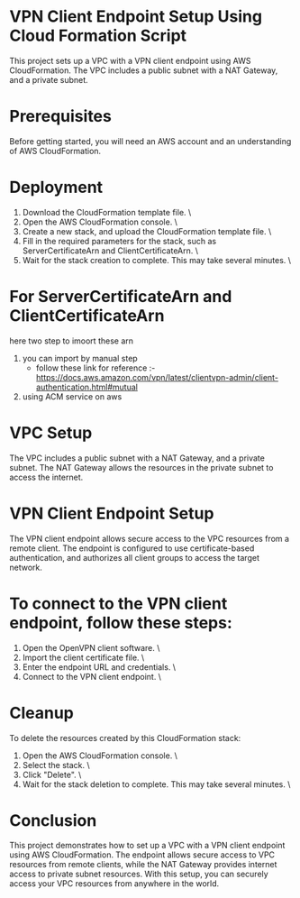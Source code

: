 # VPN Client Endpoint Setup Using Cloud Formation Script 
This project sets up a VPC with a VPN client endpoint using AWS CloudFormation. The VPC includes a public subnet with a NAT Gateway, and a private subnet.

# Prerequisites
Before getting started, you will need an AWS account and an understanding of AWS CloudFormation.

# Deployment
1. Download the CloudFormation template file. \
2. Open the AWS CloudFormation console. \
3. Create a new stack, and upload the CloudFormation template file. \
4. Fill in the required parameters for the stack, such as ServerCertificateArn and ClientCertificateArn. \
5. Wait for the stack creation to complete. This may take several minutes. \

# For ServerCertificateArn and ClientCertificateArn
here two step to imoort these arn
1. you can import by manual step 
   - follow these link for reference :- https://docs.aws.amazon.com/vpn/latest/clientvpn-admin/client-authentication.html#mutual
2. using ACM service on aws

# VPC Setup
The VPC includes a public subnet with a NAT Gateway, and a private subnet. The NAT Gateway allows the resources in the private subnet to access the internet.

# VPN Client Endpoint Setup
The VPN client endpoint allows secure access to the VPC resources from a remote client. The endpoint is configured to use certificate-based authentication, and authorizes all client groups to access the target network.

# To connect to the VPN client endpoint, follow these steps:

1. Open the OpenVPN client software. \
2. Import the client certificate file. \
3. Enter the endpoint URL and credentials. \
4. Connect to the VPN client endpoint. \

# Cleanup
To delete the resources created by this CloudFormation stack:

1. Open the AWS CloudFormation console. \
2. Select the stack. \
3. Click "Delete". \
4. Wait for the stack deletion to complete. This may take several minutes. \

# Conclusion
This project demonstrates how to set up a VPC with a VPN client endpoint using AWS CloudFormation. The endpoint allows secure access to VPC resources from remote clients, while the NAT Gateway provides internet access to private subnet resources. With this setup, you can securely access your VPC resources from anywhere in the world.
